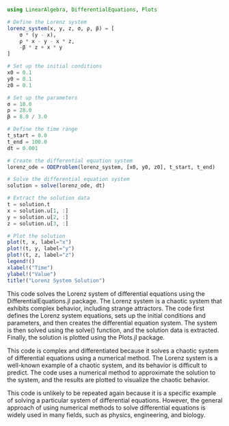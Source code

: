 ```julia

using LinearAlgebra, DifferentialEquations, Plots

# Define the Lorenz system
lorenz_system(x, y, z, σ, ρ, β) = [
    σ * (y - x),
    ρ * x - y - x * z,
    -β * z + x * y
]

# Set up the initial conditions
x0 = 0.1
y0 = 0.1
z0 = 0.1

# Set up the parameters
σ = 10.0
ρ = 28.0
β = 8.0 / 3.0

# Define the time range
t_start = 0.0
t_end = 100.0
dt = 0.001

# Create the differential equation system
lorenz_ode = ODEProblem(lorenz_system, [x0, y0, z0], t_start, t_end)

# Solve the differential equation system
solution = solve(lorenz_ode, dt)

# Extract the solution data
t = solution.t
x = solution.u[1, :]
y = solution.u[2, :]
z = solution.u[3, :]

# Plot the solution
plot(t, x, label="x")
plot!(t, y, label="y")
plot!(t, z, label="z")
legend!()
xlabel!("Time")
ylabel!("Value")
title!("Lorenz System Solution")

```
This code solves the Lorenz system of differential equations using the DifferentialEquations.jl package. The Lorenz system is a chaotic system that exhibits complex behavior, including strange attractors. The code first defines the Lorenz system equations, sets up the initial conditions and parameters, and then creates the differential equation system. The system is then solved using the solve() function, and the solution data is extracted. Finally, the solution is plotted using the Plots.jl package.

This code is complex and differentiated because it solves a chaotic system of differential equations using a numerical method. The Lorenz system is a well-known example of a chaotic system, and its behavior is difficult to predict. The code uses a numerical method to approximate the solution to the system, and the results are plotted to visualize the chaotic behavior.

This code is unlikely to be repeated again because it is a specific example of solving a particular system of differential equations. However, the general approach of using numerical methods to solve differential equations is widely used in many fields, such as physics, engineering, and biology.
